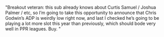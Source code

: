 "Breakout veteran: this sub already knows about Curtis Samuel / Joshua Palmer / etc, so I’m going to take this opportunity to announce that Chris Godwin’s ADP is weirdly low right now, and last I checked he’s going to be playing a lot more slot this year than previously, which should bode very well in PPR leagues. Buy. "